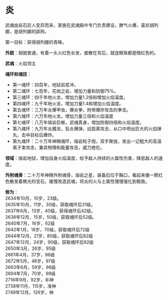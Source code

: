 # 炎

武魂由岩石巨人变异而来，家族在武魂殿中专门负责建设，脾气火爆，喜欢胡列娜，是胡列娜的舔狗。

第一目标：获得胡列娜的青睐。

**外貌**：相貌普通，有着一头火红色长发，披散在背后，就连眼珠都是暗红色的。

**武魂**：火焰领主

**魂环和魂技**：
* 第一魂环：四百年，地狱岩浆冲。
* 第二魂环：七百年，花岗之岩，增加力量和防御75%。
* 第三魂环：四千年地火龙，增加力量1.2倍和增加火焰温度。
* 第四魂环：九千年地火龙，增加力量1.4和增加火焰温度。
* 第五魂环：三万年炎爆甲虫，爆炎拳，附带爆炸攻击的拳击。
* 第六魂环：六万年地火龙，增加力量三倍和火焰温度
* 第七魂环：八万年熔岩巨蜥，武魂真身，增加防御四倍和火焰温度。
* 第八魂环：九万年炎魔龙，狂炎爆弹，远距离攻击，从口中喷出巨大的火焰弹丸，击中目标后爆炸。
* 第九魂环：二十万年神赐魂环，熔岩粒子炮，双手聚拢，发出一记粗大的高温离子束攻击，兼具物理和能量攻击，威力绝伦。

**领域**：熔岩地狱，增加自身火焰温度，给予敌人持续的火属性伤害，降低敌人的速度。

**外附魂骨**：二十万年神赐外附魂骨，熔岩之星，装备后位于胸口，看起来像一颗红色散发着微光的宝石，缓慢改造武魂，将炎的火与土属性慢慢强化到极致。

**修为**：<br>
2634年10月，10岁，23级。<br>
2635年10月，11岁，30级，获取魂环后31级。<br>
2637年6月，13岁，40级，获得魂环后42级。<br>
2638年12月，15岁，50级，获取魂环后52级。<br>
2640年7月，16岁，62级<br>
2642年1月，18岁，70级，获取魂环后72级<br>
2644年12月，21岁，80级，获取魂环后82级<br>
2647年12月，24岁，90级，获取魂环后92级<br>
2650年3月，26岁，95级<br>
2661年4月，37岁，96级<br>
2672年5月，48岁，97级<br>
2683年6月，59岁，98级<br>
2694年7月，70岁，99级<br>
2716年9月，92岁，半神<br>
2738年11月，115岁，准神<br>
2749年12月，126岁，神